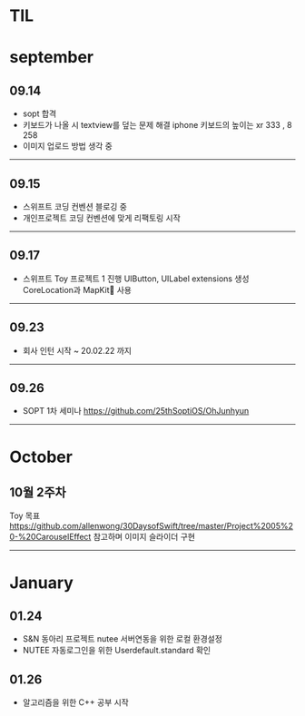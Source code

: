 # TIL

# september

## 09.14

- sopt 합격
- 키보드가 나올 시 textview를 덮는 문제 해결
  iphone 키보드의 높이는 xr 333 , 8 258
- 이미지 업로드 방법 생각 중  

---

## 09.15

- 스위프트 코딩 컨벤션 블로깅 중
- 개인프로젝트 코딩 컨벤션에 맞게 리팩토링 시작


---

## 09.17

- 스위프트 Toy 프로젝트 1 진행 
  UIButton, UILabel extensions 생성
  CoreLocation과 MapKit 사용

---

## 09.23

- 회사 인턴 시작 ~ 20.02.22 까지

---

## 09.26

- SOPT 1차 세미나
<https://github.com/25thSoptiOS/OhJunhyun>

------

# October

## 10월 2주차

Toy 목표
<https://github.com/allenwong/30DaysofSwift/tree/master/Project%2005%20-%20CarouselEffect>
참고하며 이미지 슬라이더 구현


------

# January

## 01.24

- S&N 동아리 프로젝트 nutee 서버연동을 위한 로컬 환경설정
- NUTEE 자동로그인을 위한 Userdefault.standard 확인

## 01.26

- 알고리즘을 위한 C++ 공부 시작
